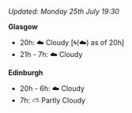 *Updated: Monday 25th July 19:30*

**Glasgow**

* 20h: :cloud: Cloudy [:cyclone:(:cloud:) as of 20h]
* 21h - 7h: :cloud: Cloudy

**Edinburgh**

* 20h - 6h: :cloud: Cloudy
* 7h: :partly_sunny: Partly Cloudy
